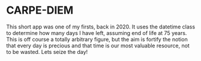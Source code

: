 # CARPE-DIEM
This short app was one of my firsts, back in 2020. It uses the datetime class to determine how many days I have left, assuming end of life at 75 years. This is off course a totally arbitrary figure, but the aim is fortify the notion that every day is precious and that time is our most valuable resource, not to be wasted. Lets seize the day!
